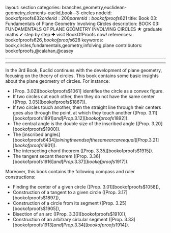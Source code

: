 layout: section
categories: branches,geometry,euclidean-geometry,elements-euclid,book--3-circles
nodeid: bookofproofs$632
orderid: 200
parentid: bookofproofs$621
title: Book 03: Fundamentals of Plane Geometry Involving Circles
description: BOOK 03: FUNDAMENTALS OF PLANE GEOMETRY INVOLVING CIRCLES &#9733; graduate maths &#10004; step by step &#10010; visit BookOfProofs now!
references: bookofproofs$626,bookofproofs$628
keywords: book,circles,fundamentals,geometry,infolving,plane
contributors: bookofproofs,@calahan,@casey

---


---

In the 3rd Book, Euclid continues with the development of plane geometry, focusing on the theory of circles. This book contains some basic insights about the plane geometry of circles. For instance:

* [Prop. 3.02][bookofproofs$1061] identifies the circle as a convex figure.
* If two circles cut each other, then they do not have the same center ([Prop. 3.05][bookofproofs$1867]).
* If two circles touch another, then the straight line through their centers goes also through the point, at which they touch another ([Prop. 3.11][bookofproofs$1891] and [Prop. 3.12][bookofproofs$1892]).
* The central angle is the double size of the inscribed angle ([Prop. 3.20][bookofproofs$1900]).
* The [inscribed angles][bookofproofs$6434] joining the ends of the same arc are equal ([Prop. 3.21][bookofproofs$1901]).
* The intersecting chord theorem ([Prop. 3.35][bookofproofs$1915]).
* The tangent secant theorem ([Prop. 3.36][bookofproofs$1916] and [Prop. 3.37][bookofproofs$1917]).

Moreover, this book contains the following compass and ruler constructions:

* Finding the center of a given circle ([Prop. 3.01][bookofproofs$1058]),
* Construction of a tangent to a given circle ([Prop. 3.17][bookofproofs$1897]),
* Construction of a circle from its segment ([Prop. 3.25][bookofproofs$1905]),
* Bisection of an arc ([Prop. 3.30][bookofproofs$1910]),
* Construction of an arbitrary circular segment ([Prop. 3.33][bookofproofs$1913] and [Prop. 3.34][bookofproofs$1914]).

